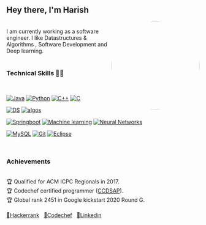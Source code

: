 <link
      rel="stylesheet"
      href="https://cdnjs.cloudflare.com/ajax/libs/font-awesome/5.15.3/css/all.min.css"
    />
<h2> Hey there, I'm Harish </h2>
<img align='right' src="https://media.giphy.com/media/LmNwrBhejkK9EFP504/giphy.gif" width="230" style="border-radius:50%">

<br />
I am currently working as a software engineer. I like Datastructures & Algorithms , Software Development and Deep learning.
<br />
<br />

<h3> Technical Skills 👨‍💻</h3><br/>

[![Java](https://img.shields.io/badge/Java-orange?style=flat&logo=java&logoColor=white)](https://github.com/harish49) [![Python](https://img.shields.io/badge/-Python-black?style=flat&logo=python)](https://github.com/harish49) [![C++](https://img.shields.io/badge/-C++-00599C?style=flat&logo=c++)](https://github.com/harish49) [![C](https://img.shields.io/badge/-A8B9CC?style=flat&logo=c&logoColor=black)](https://github.com/harish49)

[![DS](https://img.shields.io/badge/-Data%20Structures-yellowgreen)](https://github.com/harish49) [![algos](https://img.shields.io/badge/-Algorithms-blue)](https://github.com/harish49)

[![Springboot](https://img.shields.io/badge/Spring-6DB33F?style=flat&logo=spring&logoColor=white)](https://github.com/harish49) [![Machine learning](https://img.shields.io/badge/-Machine%20learning-blue)](https://github.com/harish49) [![Neural Networks](https://img.shields.io/badge/-Neural%20networks-yellow)](https://github.com/harish49)

[![MySQL](https://img.shields.io/badge/MySQL-brown?style=flat&logo=mysql&logoColor=white)](https://github.com/harish49) [![Git](https://img.shields.io/badge/-Git-black?style=flat&logo=git)](https://github.com/harish49) [![Eclipse](https://img.shields.io/badge/Eclipse-2C2255?style=flat&logo=eclipse&logoColor=white)](https://github.com/harish49)

<br/>
<h3> Achievements </h3><br/>
🏆 Qualified for ACM ICPC Regionals in 2017.<br/>
🏆 Codechef certified programmer (<a href = "https://www.codechef.com/certificates/public/a320501">CCDSAP</a>).<br/>
🏆 Global rank 2451 in Google kickstart 2020 Round G.
<br/><br/>
<a href="https://www.hackerrank.com/profile/harish471998"> 🔗Hackerrank</a> &nbsp;
<a href="https://www.codechef.com/users/harish_49">🔗Codechef</a> &nbsp;
<a href="https://www.linkedin.com/in/harish-vemula-40a980153/">🔗Linkedin</a>
<br/>

